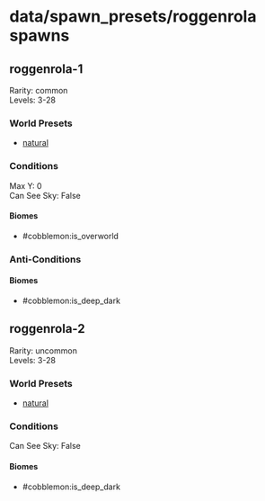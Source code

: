 # data/spawn_presets/roggenrola spawns  
  
## roggenrola-1  
Rarity: common  
Levels: 3-28  
  
### World Presets  
* [natural](/data/world_presets/natural.md)  
  
### Conditions  
Max Y: 0  
Can See Sky: False  
  
#### Biomes  
  * #cobblemon:is_overworld
  
  
### Anti-Conditions  
  
#### Biomes  
  * #cobblemon:is_deep_dark
  
  
## roggenrola-2  
Rarity: uncommon  
Levels: 3-28  
  
### World Presets  
* [natural](/data/world_presets/natural.md)  
  
### Conditions  
Can See Sky: False  
  
#### Biomes  
  * #cobblemon:is_deep_dark
  
